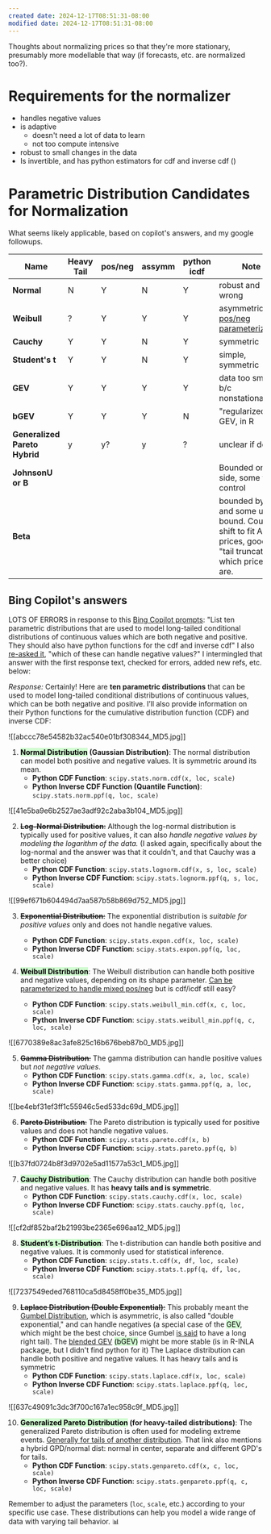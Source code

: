 ```yaml
---
created date: 2024-12-17T08:51:31-08:00
modified date: 2024-12-17T08:51:31-08:00
---
```


Thoughts about normalizing prices so that they're more stationary, presumably more modellable that way (if forecasts, etc. are normalized too?).
# Requirements for the normalizer
- handles negative values
- is adaptive
	- doesn't need a lot of data to learn
	- not too compute intensive
- robust to small changes in the data
- Is invertible, and has python estimators for cdf and inverse cdf ()
# Parametric Distribution Candidates for Normalization

What seems likely applicable, based on copilot's answers, and my google followups.

| Name                          | Heavy Tail | pos/neg | assymm | python icdf | Note                                                                             |
| ----------------------------- | ---------- | ------- | ------ | ----------- | -------------------------------------------------------------------------------- |
| **Normal**                    | N          | Y       | N      | Y           | robust and wrong                                                                 |
| **Weibull**                   | ?          | Y       | Y      | Y           | asymmetric, [pos/neg parameterization](https://stats.stackexchange.com/a/211694) |
| **Cauchy**                    | Y          | Y       | N      | Y           | symmetric                                                                        |
| **Student's t**               | Y          | Y       | N      | Y           | simple, symmetric                                                                |
| **GEV**                       | Y          | Y       | Y      | Y           | data too small b/c nonstationarity ?                                             |
| **bGEV**                      | Y          | Y       | Y      | N           | "regularized" GEV, in R                                                          |
| **Generalized Pareto Hybrid** | y          | y?      | y      | ?           | unclear if doable                                                                |
| **JohnsonU or B**                              |            |         |        |             | Bounded on one side, some tail control                                                                                 |
| **Beta**                              |            |         |        |             | bounded by zero and some upper bound.  Could shift to fit AEMO prices, good for "tail truncation," which prices are.                                                                                 |
## Bing Copilot's answers
LOTS OF ERRORS in response to this [Bing Copilot prompts](https://sl.bing.net/hUse7Sap6nQ): "List ten parametric distributions that are used to model long-tailed conditional distributions of continuous values which are both negative and positive.  They should  also have python functions for the cdf and inverse cdf"  I also [re-asked it](https://sl.bing.net/ibmj8bCW8ke), "which of these can handle negative values?"  I intermingled that answer with the first response text, checked for errors, added new refs, etc. below:

*Response:*
Certainly! Here are **ten parametric distributions** that can be used to model long-tailed conditional distributions of continuous values, which can be both negative and positive. I’ll also provide information on their Python functions for the cumulative distribution function (CDF) and inverse CDF:

![[abccc78e54582b32ac540e01bf308344_MD5.jpg]]

1. **<mark style="background: #BBFABBA6;">Normal Distribution</mark> (Gaussian Distribution)**:
   The normal distribution can model both positive and negative values. It is symmetric around its mean.
    - **Python CDF Function**: `scipy.stats.norm.cdf(x, loc, scale)`
    - **Python Inverse CDF Function (Quantile Function)**: `scipy.stats.norm.ppf(q, loc, scale)`

![[41e5ba9e6b2527ae3adf92c2aba3b104_MD5.jpg]]

2. ~~**Log-Normal Distribution**:~~
   Although the log-normal distribution is typically used for positive values, it can also *handle negative values by modeling the logarithm of the data.* (I asked again, specifically about the log-normal and the answer was that it couldn't, and that Cauchy was a better choice)
    - **Python CDF Function**: `scipy.stats.lognorm.cdf(x, s, loc, scale)`
    - **Python Inverse CDF Function**: `scipy.stats.lognorm.ppf(q, s, loc, scale)`

![[99ef671b604494d7aa587b58b869d752_MD5.jpg]]

3. ~~**Exponential Distribution**:~~
   The exponential distribution is *suitable for positive values* only and does not handle negative values.
    - **Python CDF Function**: `scipy.stats.expon.cdf(x, loc, scale)`
    - **Python Inverse CDF Function**: `scipy.stats.expon.ppf(q, loc, scale)`

4. **<mark style="background: #BBFABBA6;">Weibull Distribution</mark>**:
   The Weibull distribution can handle both positive and negative values, depending on its shape parameter.  [Can be parameterized to handle mixed pos/neg](https://stats.stackexchange.com/a/211694) but is cdf/icdf still easy?
    - **Python CDF Function**: `scipy.stats.weibull_min.cdf(x, c, loc, scale)`
    - **Python Inverse CDF Function**: `scipy.stats.weibull_min.ppf(q, c, loc, scale)`

![[6770389e8ac3afe825c16b676beb87b0_MD5.jpg]]

5. ~~**Gamma Distribution**:~~
   The gamma distribution can handle positive values but *not negative values*.
    - **Python CDF Function**: `scipy.stats.gamma.cdf(x, a, loc, scale)`
    - **Python Inverse CDF Function**: `scipy.stats.gamma.ppf(q, a, loc, scale)`

![[be4ebf31ef3ff1c55946c5ed533dc69d_MD5.jpg]]

6. ~~**Pareto Distribution**:~~
   The Pareto distribution is typically used for positive values and does not handle negative values.
    - **Python CDF Function**: `scipy.stats.pareto.cdf(x, b)`
    - **Python Inverse CDF Function**: `scipy.stats.pareto.ppf(q, b)`

![[b37fd0724b8f3d9702e5ad11577a53c1_MD5.jpg]]

7. **<mark style="background: #BBFABBA6;">Cauchy Distribution</mark>**:
   The Cauchy distribution can handle both positive and negative values. It has **heavy tails and is symmetric**.
    - **Python CDF Function**: `scipy.stats.cauchy.cdf(x, loc, scale)`
    - **Python Inverse CDF Function**: `scipy.stats.cauchy.ppf(q, loc, scale)`

![[cf2df852baf2b21993be2365e696aa12_MD5.jpg]]

8. **<mark style="background: #BBFABBA6;">Student’s t-Distribution</mark>**:
   The t-distribution can handle both positive and negative values. It is commonly used for statistical inference.
    - **Python CDF Function**: `scipy.stats.t.cdf(x, df, loc, scale)`
    - **Python Inverse CDF Function**: `scipy.stats.t.ppf(q, df, loc, scale)`

![[7237549eded768110ca5d8458ff0be35_MD5.jpg]]

9. ~~**Laplace Distribution (Double Exponential)**:~~
   This probably meant the [Gumbel Distribution](https://en.wikipedia.org/wiki/Gumbel_distribution), which is asymmetric, is also called "double exponential," and can handle negatives (a special case of the <mark style="background: #BBFABBA6;">GEV</mark>, which might be the best choice, since Gumbel [is said](https://sl.bing.net/dv8QuPFmQ9I) to have a long right tail).  The [blended GEV](https://onlinelibrary.wiley.com/doi/full/10.1002/env.2742) <mark style="background: #BBFABBA6;">(bGEV)</mark> might be more stable (is in R-INLA package, but I didn't find python for it)
   The Laplace distribution can handle both positive and negative values. It has heavy tails and is symmetric
    - **Python CDF Function**: `scipy.stats.laplace.cdf(x, loc, scale)`
    - **Python Inverse CDF Function**: `scipy.stats.laplace.ppf(q, loc, scale)`

![[637c49091c3dc3f700c167a1ec958c9f_MD5.jpg]]

10. **<mark style="background: #BBFABBA6;">Generalized Pareto Distribution</mark> (for heavy-tailed distributions)**:
    The generalized Pareto distribution is often used for modeling extreme events.  [Generally for tails of another distribution](https://www.sciencedirect.com/topics/mathematics/generalized-pareto-distribution).  That link also mentions a hybrid GPD/normal dist: normal in center, separate and different GPD's for tails.
    - **Python CDF Function**: `scipy.stats.genpareto.cdf(x, c, loc, scale)`
    - **Python Inverse CDF Function**: `scipy.stats.genpareto.ppf(q, c, loc, scale)`

Remember to adjust the parameters (`loc`, `scale`, etc.) according to your specific use case. These distributions can help you model a wide range of data with varying tail behavior. 📊